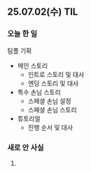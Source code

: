 ## 25.07.02(수) TIL

### 오늘 한 일
팀플 기획

- 메인 스토리
  - 인트로 스토리 및 대사
  - 엔딩 스토리 및 대사
- 특수 손님 스토리
  - 스페셜 손님 설정
  - 스페셜 손님 스토리
- 튜토리얼
  - 진행 순서 및 대사
 
### 새로 안 사실
1. 
